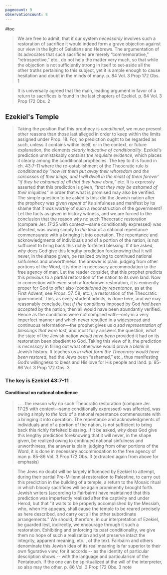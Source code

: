 ```yaml
---
pagecount: 9
observationcount: 8
---
```

#toc

>We are free to admit, that if our system *necessarily* involves such a restoration of sacrifice it would indeed form a grave objection against our view in the light of Galatians and Hebrews. The argumentation of its advocates that such sacrifices are merely “commemorative,” “retrospective,” etc., do not help the matter very much, so that while the objection is not sufficiently strong in itself to set-aside all the other truths pertaining to this subject, yet it is ample enough to cause hesitation and doubt in the minds of many.
>p. 84 Vol. 3 Prop 172 Obs. 1

>It is universally agreed that the main, leading argument in favor of a return to sacrifices is found in the last chapters of Ezekiel.
>p. 84 Vol. 3 Prop 172 Obs. 2

## Ezekiel's Temple 

>Taking the position that this prophecy is *conditional*, we muse present other reasons than those last alleged in order to keep within the limits assigned under Prop. 18. For, no prediction ought to be regarded as such, unless it contains within itself, or in the context, or future explanation, the elements *clearly indicative of conditionality*. Ezekiel’s prediction unmistakably contains *the requisite evidence*, which places it clearly among the conditional prophecies. The key to it is found in ch. 43:7-11 where the re-establishment of the Theocratic rule *is conditioned by “now let them put away their whoredom and the carcasses of their kings, and I will dwell in the midst of them forever’ “if they be ashamed of all that they have done,”* etc. It is expressly asserted that this prediction is given, *“that they may be ashamed of their iniquities”* in order that what is promised may also be verified. The simple question to be asked is this: did the Jewish nation after the prophecy was given *repent* of its sinfulness and manifest by its shame that *it was worthy* of such a reconstruction of the government? Let the facts as given in history witness, and we are forced to the conclusion that the reason *why* no such Theocratic restoration (compare Jer. 17:25 with context—same conditionally expressed) was affected, was owing simply to *the lack* of a national repentance commensurate with a bringing it into operation. The repentance and acknowledgments of individuals and of a portion of the nation, is not sufficient to bring back this richly forfeited blessing. If it be asked, *why* does God give this lengthy prediction foreknowing that it will never, in the shape given, be realized owing to continued national sinfulness and unworthiness, the answer is plain: judging from other portions of the Word, it is done in necessary accommodation to the free agency of man. Let the reader consider, that this prophet predicts this *previous* to a partial restoration of the nation to its own land. Now in connection with even such a foreknown restoration, it is eminently proper for God to offer also (*conditioned by repentance*, as at the First Advent, see Props. 57, 58, etc.), a restoration of the Theocratic government. This, as every student admits, is done here, and we may reasonably conclude, that *if the conditions* imposed by God *had been accepted* by the nation, then all would have been abundantly verified. Hence as the conditions were not complied with—only in a very imperfect manner and which never resulted in a widespread and continuous reformation—the prophet gives us *a sad representation of blessings that were lost*, and most fully answers the question, *what* the state of the Jewish nation *would have been* provided it had on its restoration been obedient to God. Taking this view of it, the prediction is *necessary* in filling out what otherwise would prove a *blank* in Jewish history. It teaches us *in what form the Theocracy would have been restored*, had the Jews been “ashamed,” etc., thus manifesting God’s willingness to bless and His love for His people and land.
>p. 85-86 Vol. 3 Prop 172 Obs. 3

### The key is Ezekiel 43:7-11
#### Conditional on national obedience

>. . . the reason *why* no such Theocratic restoration (compare Jer. 17:25 with context—same conditionally expressed) was affected, was owing simply to *the lack* of a national repentance commensurate with a bringing it into operation. The repentance and acknowledgments of individuals and of a portion of the nation, is not sufficient to bring back this richly forfeited blessing. If it be asked, *why* does God give this lengthy prediction foreknowing that it will never, in the shape given, be realized owing to continued national sinfulness and unworthiness, the answer is plain: judging from other portions of the Word, it is done in necessary accommodation to the free agency of man
>p. 85-86 Vol. 3 Prop 172 Obs. 3 (extracted again from above for emphasis)


>The Jews no doubt will be largely influenced by Ezekiel to attempt, during their partial Pre-Millennial restoration to Palestine, to carry out this prediction in the building of a temple, a return to the Mosaic ritual in which bloody sacrifices will be again prominently brought forth.  Jewish writers (according to Fairbairn) have maintained that this prediction was imperfectly realized after the captivity and under Herod, but that "it waits to be properly accomplished by the Messiah, who, when He appears, shall cause the temple to be reared precisely as here described, and carry out all the other subordinate arrangements." We should, therefore, in our interpretation of Ezekiel, be guarded lest, indirectly, we encourage through it such a restoration. Exhibiting and enforcing its past conditionality, we give them no hope of such a realization and yet preserve intact the integrity, apparent meaning, etc. , of the text.  Fairbairn and others denominate this Jewish idea of its real meaning is far superior to their own figurative view, for it accords -- as the identity of particular description shows -- with the language and particularism of the Pentateuch.  If the one can be spiritualized at the will of the interpreter, so also may the other.
>p. 86 Vol. 3 Prop 172 Obs. 3 note

>













